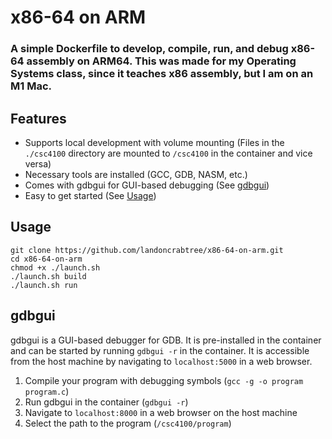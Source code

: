 # x86-64 on ARM
### A simple Dockerfile to develop, compile, run, and debug x86-64 assembly on ARM64. This was made for my Operating Systems class, since it teaches x86 assembly, but I am on an M1 Mac.

## Features
* Supports local development with volume mounting (Files in the `./csc4100` directory are mounted to `/csc4100` in the container and vice versa)
* Necessary tools are installed (GCC, GDB, NASM, etc.)
* Comes with gdbgui for GUI-based debugging (See [gdbgui](#gdbgui))
* Easy to get started (See [Usage](#usage))

## Usage
```
git clone https://github.com/landoncrabtree/x86-64-on-arm.git
cd x86-64-on-arm
chmod +x ./launch.sh
./launch.sh build
./launch.sh run
```

## gdbgui
gdbgui is a GUI-based debugger for GDB. It is pre-installed in the container and can be started by running `gdbgui -r` in the container. It is accessible from the host machine by navigating to `localhost:5000` in a web browser.
1. Compile your program with debugging symbols (`gcc -g -o program program.c`)
2. Run gdbgui in the container (`gdbgui -r`)
3. Navigate to `localhost:8000` in a web browser on the host machine
4. Select the path to the program (`/csc4100/program`)
